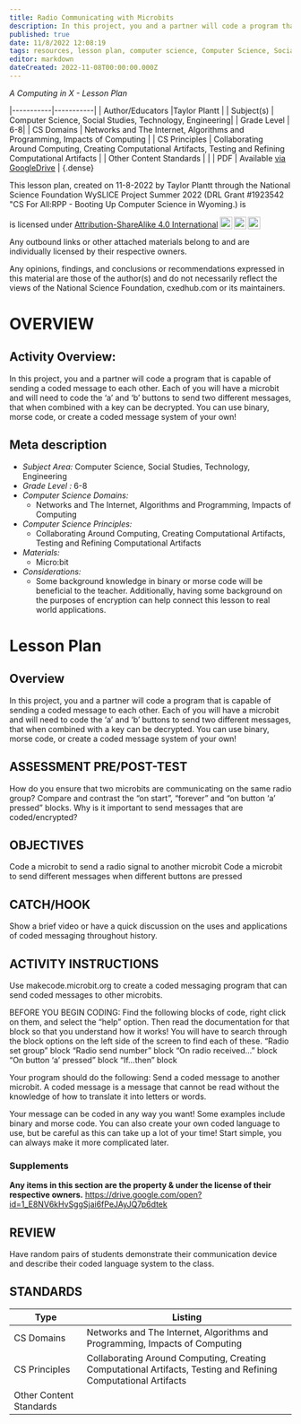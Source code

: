 ```yaml
---
title: Radio Communicating with Microbits
description: In this project, you and a partner will code a program that is capable of sending a coded message to each other. Each of you will have a microbit and will need to code the ‘a’ and ‘b’ buttons to send two different messages, that when combined with a key can be decrypted. You can use binary, morse code, or create a coded message system of your own!
published: true
date: 11/8/2022 12:08:19
tags: resources, lesson plan, computer science, Computer Science, Social Studies, Technology, Engineering 
editor: markdown
dateCreated: 2022-11-08T00:00:00.000Z
---
```

*A Computing in X - Lesson Plan*

|-----------|-----------|
| Author/Educators |Taylor Plantt |
| Subject(s) | Computer Science, Social Studies, Technology, Engineering|
| Grade Level | 6-8|
| CS Domains | Networks and The Internet, Algorithms and Programming, Impacts of Computing |
| CS Principles | Collaborating Around Computing, Creating Computational Artifacts, Testing and Refining Computational Artifacts |
| Other Content Standards |  | 
| PDF | Available [via GoogleDrive]() |
{.dense}






This lesson plan, created on 11-8-2022 by Taylor Plantt through the National Science Foundation WySLICE Project Summer 2022 (DRL Grant #1923542 "CS For All:RPP - Booting Up Computer Science in Wyoming.) is  <p xmlns:cc="http://creativecommons.org/ns#" >  is licensed under <a href="http://creativecommons.org/licenses/by-sa/4.0/?ref=chooser-v1" target="_blank" rel="license noopener noreferrer" style="display:inline-block;">Attribution-ShareAlike 4.0 International<img style="height:22px!important;margin-left:3px;vertical-align:text-bottom;" src="https://mirrors.creativecommons.org/presskit/icons/cc.svg?ref=chooser-v1"><img style="height:22px!important;margin-left:3px;vertical-align:text-bottom;" src="https://mirrors.creativecommons.org/presskit/icons/by.svg?ref=chooser-v1"><img style="height:22px!important;margin-left:3px;vertical-align:text-bottom;" src="https://mirrors.creativecommons.org/presskit/icons/sa.svg?ref=chooser-v1"></a></p>


Any outbound links or other attached materials belong to and are individually licensed by their respective owners. 


Any opinions, findings, and conclusions or recommendations expressed in this material are those of the author(s) and do not necessarily reflect the views of the National Science Foundation, cxedhub.com or its maintainers.


# OVERVIEW
## Activity Overview:  
In this project, you and a partner will code a program that is capable of sending a coded message to each other. Each of you will have a microbit and will need to code the ‘a’ and ‘b’ buttons to send two different messages, that when combined with a key can be decrypted. You can use binary, morse code, or create a coded message system of your own!
## Meta description
+ *Subject Area:* Computer Science, Social Studies, Technology, Engineering 
+ *Grade Level :* 6-8 
+ *Computer Science Domains:*
   + Networks and The Internet, Algorithms and Programming, Impacts of Computing
+ *Computer Science Principles:*
   + Collaborating Around Computing, Creating Computational Artifacts, Testing and Refining Computational Artifacts
+ *Materials:* 
   + Micro:bit
+ *Considerations:*
   + Some background knowledge in binary or morse code will be beneficial to the teacher. Additionally, having some background on the purposes of encryption can help connect this lesson to real world applications.


# Lesson Plan
## Overview
In this project, you and a partner will code a program that is capable of sending a coded message to each other. Each of you will have a microbit and will need to code the ‘a’ and ‘b’ buttons to send two different messages, that when combined with a key can be decrypted. You can use binary, morse code, or create a coded message system of your own!
## ASSESSMENT PRE/POST-TEST
How do you ensure that two microbits are communicating on the same radio group?
Compare and contrast the “on start”, “forever” and “on button ‘a’ pressed” blocks.
Why is it important to send messages that are coded/encrypted?
## OBJECTIVES
Code a microbit to send a radio signal to another microbit
Code a microbit to send different messages when different buttons are pressed


## CATCH/HOOK
Show a brief video or have a quick discussion on the uses and applications of coded messaging throughout history.


## ACTIVITY INSTRUCTIONS
Use makecode.microbit.org to create a coded messaging program that can send coded messages to other microbits.


BEFORE YOU BEGIN CODING:
Find the following blocks of code, right click on them, and select the “help” option. Then read the documentation for that block so that you understand how it works! You will have to search through the block options on the left side of the screen to find each of these.
“Radio set group” block
“Radio send number” block
“On radio received…” block
“On button ‘a’ pressed” block
“If…then” block


Your program should do the following:
Send a coded message to another microbit. A coded message is a message that cannot be read without the knowledge of how to translate it into letters or words.


Your message can be coded in any way you want! Some examples include binary and morse code. You can also create your own coded language to use, but be careful as this can take up a lot of your time! Start simple, you can always make it more complicated later.


### Supplements
**Any items in this section are the property & under the license of their respective owners.**
https://drive.google.com/open?id=1_E8NV6kHvSggSjai6fPeJAyJQ7p6dtek




## REVIEW
Have random pairs of students demonstrate their communication device and describe their coded language system to the class.
## STANDARDS        
| Type | Listing | 
|-----------|-----------|
| CS Domains  | Networks and The Internet, Algorithms and Programming, Impacts of Computing|
| CS Principles   | Collaborating Around Computing, Creating Computational Artifacts, Testing and Refining Computational Artifacts|
| Other Content Standards |   |